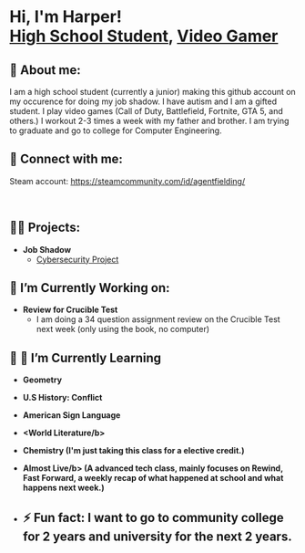 <h1>Hi, I'm Harper! <br/><a href="https://github.com/SeanTheFolder">High School Student</a>, <a href="https://www.linkedin.com/in/sean-welding/">Video Gamer</a>

<h2> 💬 About me: </h2>

I am a high school student (currently a junior) making this github account on my occurence for doing my job shadow. I have autism and I am a gifted student. I play video games (Call of Duty, Battlefield, Fortnite, GTA 5, and others.) I workout 2-3 times a week with my father and brother. I am trying to graduate and go to college for Computer Engineering. 

<h2> 🤳 Connect with me: </h2>

Steam account: https://steamcommunity.com/id/agentfielding/

<br>

<h2>👨‍💻 Projects: </h2>

- <b>Job Shadow</b>
  - [Cybersecurity Project](https://github.com/HarperGraves/Cybersecurity-Project/tree/main)

<h2>🔭 I’m Currently Working on: </h2>
  
- <b>Review for Crucible Test</b>
  - I am doing a 34 question assignment review on the Crucible Test next week (only using the book, no computer) 
  
<h2>🔭 🌱 I’m Currently Learning </h2>

- <b>Geometry</b>
- <b>U.S History: Conflict</b>
- <b>American Sign Language</b>
- <b><World Literature/b>
- <b>Chemistry</b> (I'm just taking this class for a elective credit.)
- <b>Almost Live/b> (A advanced tech class, mainly focuses on Rewind, Fast Forward, a weekly recap of what happened at school and what happens next week.)

- <h2>⚡ Fun fact: I want to go to community college for 2 years and university for the next 2 years. </h2>



<!--
- 
- 👯 I’m looking to collaborate on ...
- 🤔 I’m looking for help with ...
- 💬 Ask me about ...
- 📫 How to reach me: ...
-->
